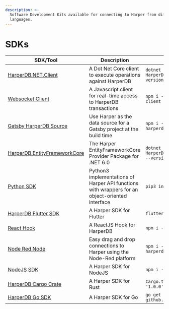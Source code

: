```yaml
---
description: >-
  Software Development Kits available for connecting to Harper from different
  languages.
---
```


# SDKs

| SDK/Tool                                                                                    | Description                                                                                      | Installation                                                      |
| ------------------------------------------------------------------------------------------- | ------------------------------------------------------------------------------------------------ | ----------------------------------------------------------------- |
| [HarperDB.NET.Client](https://www.nuget.org/packages/HarperDB.NET.Client)                   | A Dot Net Core client to execute operations against HarperDB                                     | `dotnet add package HarperDB.NET.Client --version 1.1.0`          |
| [Websocket Client](https://www.npmjs.com/package/harperdb-websocket-client)                 | A Javascript client for real-time access to HarperDB transactions                                | `npm i -s harperdb-websocket-client`                              |
| [Gatsby HarperDB Source](https://www.npmjs.com/package/gatsby-source-harperdb)              | Use Harper as the data source for a Gatsby project at the build time                           | `npm i -s gatsby-source-harperdb`                                 |
| [HarperDB.EntityFrameworkCore](https://www.nuget.org/packages/HarperDB.EntityFrameworkCore) | The Harper EntityFrameworkCore Provider Package for .NET 6.0                                   | `dotnet add package HarperDB.EntityFrameworkCore --version 1.0.0` |
| [Python SDK](https://pypi.org/project/harperdb/)                                            | Python3 implementations of Harper API functions with wrappers for an object-oriented interface | `pip3 install harperdb`                                           |
| [HarperDB Flutter SDK](https://github.com/HarperDB/harperdb-sdk-flutter)                    | A Harper SDK for Flutter                                                                       | `flutter pub add harperdb`                                        |
| [React Hook](https://www.npmjs.com/package/use-harperdb)                                    | A ReactJS Hook for HarperDB                                                                      | `npm i -s use-harperdb`                                           |
| [Node Red Node](https://flows.nodered.org/node/node-red-contrib-harperdb)                   | Easy drag and drop connections to Harper using the Node-Red platform                           | `npm i -s node-red-contrib-harperdb`                              |
| [NodeJS SDK](https://www.npmjs.com/package/harperive)                                       | A Harper SDK for NodeJS                                                                        | `npm i -s harperive`                                              |
| [HarperDB Cargo Crate](https://crates.io/crates/harperdb)                                   | A Harper SDK for Rust                                                                          | `Cargo.toml > harperdb = '1.0.0'`                                 |
| [HarperDB Go SDK](https://github.com/HarperDB/sdk-go)                               | A Harper SDK for Go                                                                            | `go get github.com/HarperDB/sdk-go`                       |
